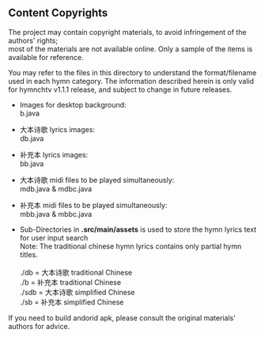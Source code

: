 ## Content Copyrights
The project may contain copyright materials, to avoid infringement of the authors' rights;<br/>
most of the materials are not available online. Only a sample of the items is available for reference.<br/>

You may refer to the files in this directory to understand the format/filename used in each hymn category.
The information described herein is only valid for hymnchtv v1.1.1 release, and subject to change in future releases.

* Images for desktop background:<br/>
b.java

* 大本诗歌 lyrics images:<br/>
db.java

* 补充本 lyrics images:<br/>
bb.java

* 大本诗歌 midi files to be played simultaneously:<br/>
mdb.java & mdbc.java

* 补充本 midi files to be played simultaneously:<br/>
mbb.java & mbbc.java

* Sub-Directories in <b>.src/main/assets</b> is used to store the hymn lyrics text for user input search<br/>
Note: The traditional chinese hymn lyrics contains only partial hymn titles.<br/><br/>
./db = 大本诗歌 traditional Chinese<br/>
./b = 补充本 traditional Chinese<br/>
./sdb = 大本诗歌 simplified Chinese<br/>
./sb = 补充本 simplified Chinese<br/>


If you need to build andorid apk, please consult the original materials' authors for advice.
